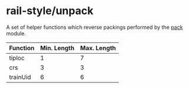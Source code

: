 # rail-style/unpack

A set of helper functions which reverse packings performed by the
[pack](https://www.npmjs.com/package/@rail-style/pack) module.

| Function | Min. Length | Max. Length |
|----------|-------------|-------------|
| tiploc   | 1           | 7           |
| crs      | 3           | 3           |
| trainUid | 6           | 6           |
